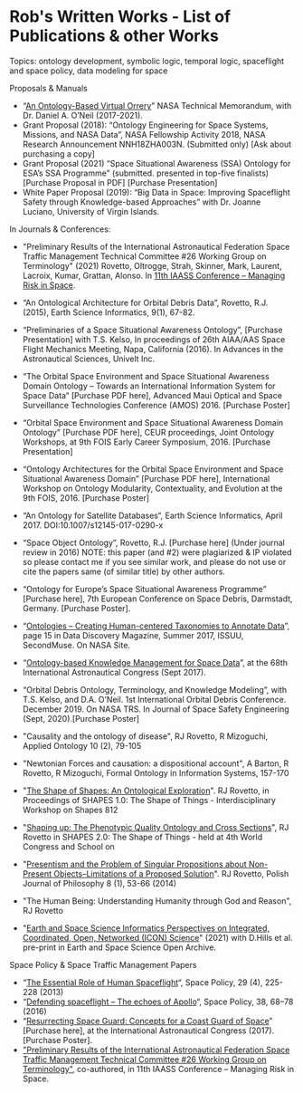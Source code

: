 # Rob's Written Works - List of Publications & other Works 
Topics: ontology development, symbolic logic, temporal logic, spaceflight and space policy, data modeling for space

Proposals & Manuals
- “[An Ontology-Based Virtual Orrery](https://ntrs.nasa.gov/citations/20210000030)” NASA Technical Memorandum, with Dr. Daniel A. O’Neil (2017-2021).
- Grant Proposal (2018): “Ontology Engineering for Space Systems, Missions, and NASA Data”, NASA Fellowship Activity 2018, NASA Research Announcement NNH18ZHA003N. (Submitted only) [Ask about purchasing a copy]
- Grant Proposal (2021) “Space Situational Awareness (SSA) Ontology for ESA’s SSA Programme” (submitted. presented in top-five finalists) [Purchase Proposal in PDF] [Purchase Presentation]
- White Paper Proposal (2019): “Big Data in Space: Improving Spaceflight Safety through Knowledge-based Approaches” with Dr. Joanne Luciano, University of Virgin Islands.

In Journals & Conferences:
- "Preliminary Results of the International Astronautical Federation Space Traffic Management Technical Committee #26 Working Group on Terminology" (2021) Rovetto, Oltrogge, Strah, Skinner, Mark, Laurent, Lacroix, Kumar, Grattan, Alonso. In [11th IAASS Conference – Managing Risk in Space](http://iaassconference2021.space-safety.org/wp-content/uploads/sites/34/2021/10/American-Chapter-IAASS11-Programme-04102021-Issue-9.pdf).
- “An Ontological Architecture for Orbital Debris Data”, Rovetto, R.J. (2015), Earth Science Informatics, 9(1), 67-82.
- “Preliminaries of a Space Situational Awareness Ontology”, [Purchase Presentation] with T.S. Kelso, In proceedings of 26th AIAA/AAS Space Flight Mechanics Meeting, Napa, California (2016). In Advances in the Astronautical Sciences, Univelt Inc.
- “The Orbital Space Environment and Space Situational Awareness Domain Ontology – Towards an International Information System for Space Data“ [Purchase PDF here], Advanced Maui Optical and Space Surveillance Technologies Conference (AMOS) 2016. [Purchase Poster]
- “Orbital Space Environment and Space Situational Awareness Domain Ontology” [Purchase PDF here], CEUR proceedings, Joint Ontology Workshops, at 9th FOIS Early Career Symposium, 2016. [Purchase Presentation]
- “Ontology Architectures for the Orbital Space Environment and Space Situational Awareness Domain” [Purchase PDF here], International Workshop on Ontology Modularity, Contextuality, and Evolution at the 9th FOIS, 2016. [Purchase Poster]
- “An Ontology for Satellite Databases“, Earth Science Informatics, April 2017. DOI:10.1007/s12145-017-0290-x
- “Space Object Ontology”, Rovetto, R.J. [Purchase here] (Under journal review in 2016) NOTE: this paper (and #2) were plagiarized & IP violated so please contact me if you see similar work, and please do not use or cite the papers same (of similar title) by other authors.
- “Ontology for Europe’s Space Situational Awareness Programme” [Purchase here], 7th European Conference on Space Debris, Darmstadt, Germany. [Purchase Poster].
- “[Ontologies – Creating Human-centered Taxonomies to Annotate Data](https://issuu.com/secondmuse/docs/nasa-datanauts-2017)”, page 15 in Data Discovery Magazine, Summer 2017, ISSUU, SecondMuse. On NASA Site.
- “[Ontology-based Knowledge Management for Space Data](https://iafastro.directory/iac/paper/id/40147/summary/)”, at the 68th International Astronautical Congress (Sept 2017).
- “Orbital Debris Ontology, Terminology, and Knowledge Modeling”, with T.S. Kelso, and D.A. O’Neil. 1st International Orbital Debris Conference. December 2019. On NASA TRS. In Journal of Space Safety Engineering (Sept, 2020).[Purchase Poster]

- "Causality and the ontology of disease", RJ Rovetto, R Mizoguchi, Applied Ontology 10 (2), 79-105
- "Newtonian Forces and causation: a dispositional account", A Barton, R Rovetto, R Mizoguchi, Formal Ontology in Information Systems, 157-170

- "[The Shape of Shapes: An Ontological Exploration](http://ceur-ws.org/Vol-812/paper9.pdf)". RJ Rovetto, in Proceedings of SHAPES 1.0: The Shape of Things - Interdisciplinary Workshop on Shapes 812
- "[Shaping up: The Phenotypic Quality Ontology and Cross Sections](http://ceur-ws.org/Vol-1007/paper10.pdf)", RJ Rovetto in SHAPES 2.0: The Shape of Things - held at 4th World Congress and School on

- "[Presentism and the Problem of Singular Propositions about Non-Present Objects–Limitations of a Proposed Solution](https://www.pdcnet.org/pjphil/content/pjphil_2014_0008_0001_0053_0066)". RJ Rovetto, Polish Journal of Philosophy 8 (1), 53-66 (2014)

- "The Human Being: Understanding Humanity through God and Reason", RJ Rovetto

- "[Earth and Space Science Informatics Perspectives on Integrated, Coordinated, Open, Networked (ICON) Science](https://doi.org/10.1002/essoar.10508448.1)" (2021) with D.Hills et al. pre-print in Earth and Space Science Open Archive.

Space Policy & Space Traffic Management Papers
- “[The Essential Role of Human Spaceflight](https://www.sciencedirect.com/science/article/abs/pii/S0265964613000660)“, Space Policy, 29 (4), 225-228 (2013)
- “[Defending spaceflight – The echoes of Apollo](https://www.sciencedirect.com/science/article/abs/pii/S0265964615300060)“, Space Policy, 38, 68–78 (2016)
- “[Resurrecting Space Guard: Concepts for a Coast Guard of Space](https://iafastro.directory/iac/paper/id/40148/summary/)” [Purchase here], at the International Astronautical Congress (2017). [Purchase Poster]. 
- ["Preliminary Results of the International Astronautical Federation Space Traffic  Management Technical Committee #26 Working Group on Terminology"](http://iaassconference2021.space-safety.org/wp-content/uploads/sites/34/2021/10/American-Chapter-IAASS11-Programme-04102021-Issue-9.pdf), co-authored, in 11th IAASS Conference – Managing Risk in Space.
